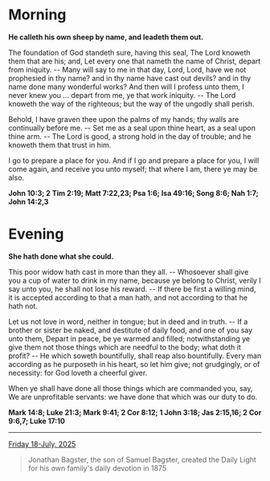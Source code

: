 # Morning

**He calleth his own sheep by name, and leadeth them out.**
 
The foundation of God standeth sure, having this seal, The Lord knoweth them that are his; and, Let every one that nameth the name of Christ, depart from iniquity. -- Many will say to me in that day, Lord, Lord, have we not prophesied in thy name? and in thy name have cast out devils? and in thy name done many wonderful works? And then will I profess unto them, I never knew you ... depart from me, ye that work iniquity. -- The Lord knoweth the way of the righteous; but the way of the ungodly shall perish.
 
Behold, I have graven thee upon the palms of my hands; thy walls are continually before me. -- Set me as a seal upon thine heart, as a seal upon thine arm. -- The Lord is good, a strong hold in the day of trouble; and he knoweth them that trust in him.
 
I go to prepare a place for you. And if I go and prepare a place for you, I will come again, and receive you unto myself; that where I am, there ye may be also.  

**John 10:3; 2 Tim 2:19; Matt 7:22,23; Psa 1:6; Isa 49:16; Song 8:6; Nah 1:7; John 14:2,3**

# Evening

**She hath done what she could.**
 
This poor widow hath cast in more than they all. -- Whosoever shall give you a cup of water to drink in my name, because ye belong to Christ, verily I say unto you, he shall not lose his reward. -- If there be first a willing mind, it is accepted according to that a man hath, and not according to that he hath not.
 
Let us not love in word, neither in tongue; but in deed and in truth. -- If a brother or sister be naked, and destitute of daily food, and one of you say unto them, Depart in peace, be ye warmed and filled; notwithstanding ye give them not those things which are needful to the body; what doth it profit? -- He which soweth bountifully, shall reap also bountifully. Every man according as he purposeth in his heart, so let him give; not grudgingly, or of necessity: for God loveth a cheerful giver.
 
When ye shall have done all those things which are commanded you, say, We are unprofitable servants: we have done that which was our duty to do.  

**Mark 14:8; Luke 21:3; Mark 9:41; 2 Cor 8:12; 1 John 3:18; Jas 2:15,16; 2 Cor 9:6,7; Luke 17:10**

---

[Friday 18-July, 2025](https://t.me/s/daily_light)

> Jonathan Bagster, the son of Samuel Bagster, created the Daily Light for his own family's daily devotion in 1875

